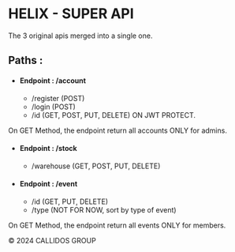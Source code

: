 # HELIX  - SUPER API

The 3 original apis merged into a single one.

## Paths :
- #### Endpoint : /account
    - /register (POST)
    - /login (POST)
    - /id (GET, POST, PUT, DELETE) ON JWT PROTECT.
  
On GET Method, the endpoint return all accounts ONLY for admins.  
- #### Endpoint : /stock
    - /warehouse (GET, POST, PUT, DELETE)
- #### Endpoint : /event
    - /id (GET, PUT, DELETE)
    - /type (NOT FOR NOW, sort by type of event)

On GET Method, the endpoint return all events ONLY for members.



© 2024 CALLIDOS GROUP